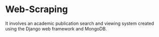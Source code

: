 # Web-Scraping
 It involves an academic publication search and viewing system created using the Django web framework and MongoDB.
